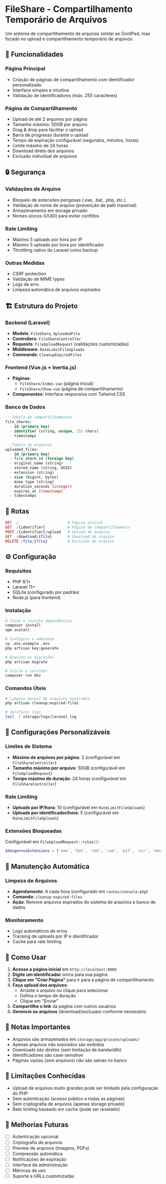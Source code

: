 # FileShare - Compartilhamento Temporário de Arquivos

Um sistema de compartilhamento de arquivos similar ao DontPad, mas focado no upload e compartilhamento temporário de arquivos.

## 🚀 Funcionalidades

### Página Principal
- Criação de páginas de compartilhamento com identificador personalizado
- Interface simples e intuitiva
- Validação de identificadores (máx. 255 caracteres)

### Página de Compartilhamento
- Upload de até 2 arquivos por página
- Tamanho máximo: 50GB por arquivo
- Drag & drop para facilitar o upload
- Barra de progresso durante o upload
- Tempo de expiração configurável (segundos, minutos, horas)
- Limite máximo de 24 horas
- Download direto dos arquivos
- Exclusão individual de arquivos

## 🔒 Segurança

### Validações de Arquivo
- Bloqueio de extensões perigosas (.exe, .bat, .php, etc.)
- Validação de nome de arquivo (prevenção de path traversal)
- Armazenamento em storage privado
- Nomes únicos (UUID) para evitar conflitos

### Rate Limiting
- Máximo 5 uploads por hora por IP
- Máximo 5 uploads por hora por identificador
- Throttling nativo do Laravel como backup

### Outras Medidas
- CSRF protection
- Validação de MIME types
- Logs de erro
- Limpeza automática de arquivos expirados

## 🏗️ Estrutura do Projeto

### Backend (Laravel)
- **Models**: `FileShare`, `UploadedFile`
- **Controllers**: `FileShareController`
- **Requests**: `FileUploadRequest` (validações customizadas)
- **Middleware**: `RateLimitFileUploads`
- **Commands**: `CleanupExpiredFiles`

### Frontend (Vue.js + Inertia.js)
- **Páginas**: 
  - `FileShare/Index.vue` (página inicial)
  - `FileShare/Show.vue` (página de compartilhamento)
- **Componentes**: Interface responsiva com Tailwind CSS

### Banco de Dados
```sql
-- Tabela de compartilhamentos
file_shares:
  - id (primary key)
  - identifier (string, unique, 255 chars)
  - timestamps

-- Tabela de arquivos
uploaded_files:
  - id (primary key)
  - file_share_id (foreign key)
  - original_name (string)
  - stored_name (string, UUID)
  - extension (string)
  - size (bigint, bytes)
  - mime_type (string)
  - duration_seconds (integer)
  - expires_at (timestamp)
  - timestamps
```

## 🚦 Rotas

```php
GET  /                      # Página inicial
GET  /{identifier}          # Página de compartilhamento
POST /{identifier}/upload   # Upload de arquivo
GET  /download/{file}       # Download de arquivo
DELETE /file/{file}         # Exclusão de arquivo
```

## ⚙️ Configuração

### Requisitos
- PHP 8.1+
- Laravel 11+
- SQLite (configurado por padrão)
- Node.js (para frontend)

### Instalação
```bash
# Clone e instale dependências
composer install
npm install

# Configure o ambiente
cp .env.example .env
php artisan key:generate

# Execute as migrações
php artisan migrate

# Inicie o servidor
composer run dev
```

### Comandos Úteis
```bash
# Limpeza manual de arquivos expirados
php artisan cleanup:expired-files

# Verificar logs
tail -f storage/logs/laravel.log
```

## 🔧 Configurações Personalizáveis

### Limites de Sistema
- **Máximo de arquivos por página**: 2 (configurável em `FileShareController`)
- **Tamanho máximo por arquivo**: 50GB (configurável em `FileUploadRequest`)
- **Tempo máximo de duração**: 24 horas (configurável em `FileShareController`)

### Rate Limiting
- **Uploads por IP/hora**: 10 (configurável em `RateLimitFileUploads`)
- **Uploads por identificador/hora**: 5 (configurável em `RateLimitFileUploads`)

### Extensões Bloqueadas
Configurável em `FileUploadRequest::rules()`:
```php
$dangerousExtensions = ['exe', 'bat', 'cmd', 'com', 'pif', 'scr', 'vbs', 'js', 'jar', 'php', 'asp', 'jsp'];
```

## 🔄 Manutenção Automática

### Limpeza de Arquivos
- **Agendamento**: A cada hora (configurado em `routes/console.php`)
- **Comando**: `cleanup:expired-files`
- **Ação**: Remove arquivos expirados do sistema de arquivos e banco de dados

### Monitoramento
- Logs automáticos de erros
- Tracking de uploads por IP e identificador
- Cache para rate limiting

## 🎯 Como Usar

1. **Acesse a página inicial** em `http://localhost:8000`
2. **Digite um identificador** único para sua página
3. **Clique em "Criar Página"** para ir para a página de compartilhamento
4. **Faça upload dos arquivos**:
   - Arraste o arquivo ou clique para selecionar
   - Defina o tempo de duração
   - Clique em "Enviar"
5. **Compartilhe o link** da página com outros usuários
6. **Gerencie os arquivos** (download/exclusão) conforme necessário

## 📝 Notas Importantes

- Arquivos são armazenados em `storage/app/private/uploads/`
- Apenas arquivos não expirados são exibidos
- Downloads são diretos (sem limitação de bandwidth)
- Identificadores são case-sensitive
- Páginas vazias (sem arquivos) não são salvas no banco

## 🚨 Limitações Conhecidas

- Upload de arquivos muito grandes pode ser limitado pela configuração do PHP
- Sem autenticação (acesso público a todas as páginas)
- Sem criptografia de arquivos (apenas storage privado)
- Rate limiting baseado em cache (pode ser resetado)

## 🔮 Melhorias Futuras

- [ ] Autenticação opcional
- [ ] Criptografia de arquivos
- [ ] Preview de arquivos (imagens, PDFs)
- [ ] Compressão automática
- [ ] Notificações de expiração
- [ ] Interface de administração
- [ ] Métricas de uso
- [ ] Suporte a URLs customizadas
